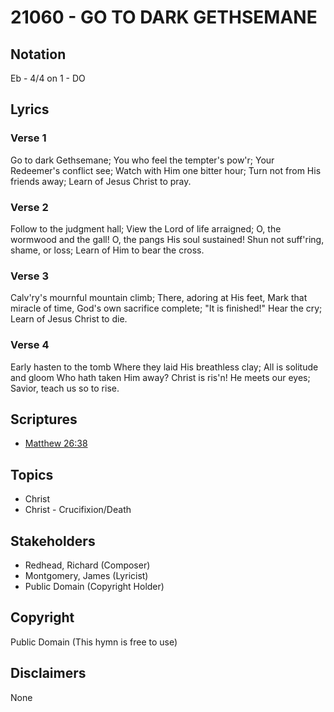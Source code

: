 # 21060 - GO TO DARK GETHSEMANE

## Notation

Eb - 4/4 on 1 - DO

## Lyrics

### Verse 1

Go to dark Gethsemane; You who feel the tempter's pow'r; Your Redeemer's conflict see; Watch with Him one bitter hour; Turn not from His friends away; Learn of Jesus Christ to pray.

### Verse 2

Follow to the judgment hall; View the Lord of life arraigned; O, the wormwood and the gall! O, the pangs His soul sustained! Shun not suff'ring, shame, or loss; Learn of Him to bear the cross.

### Verse 3

Calv'ry's mournful mountain climb; There, adoring at His feet, Mark that miracle of time, God's own sacrifice complete; "It is finished!" Hear the cry; Learn of Jesus Christ to die.

### Verse 4

Early hasten to the tomb Where they laid His breathless clay; All is solitude and gloom Who hath taken Him away? Christ is ris'n! He meets our eyes; Savior, teach us so to rise.


## Scriptures

- [Matthew 26:38](https://www.biblegateway.com/passage/?search=Matthew%2026%3A38)

## Topics

- Christ
- Christ - Crucifixion/Death

## Stakeholders

- Redhead, Richard (Composer)
- Montgomery, James (Lyricist)
- Public Domain (Copyright Holder)

## Copyright

Public Domain
(This hymn is free to use)

## Disclaimers

None

